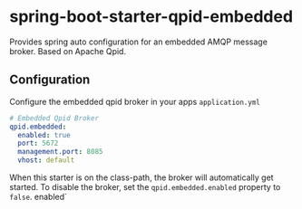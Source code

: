 # spring-boot-starter-qpid-embedded
Provides spring auto configuration for an embedded AMQP message broker. Based on Apache Qpid.

## Configuration

Configure the embedded qpid broker in your apps `application.yml`
```yaml
# Embedded Qpid Broker
qpid.embedded:
  enabled: true
  port: 5672
  management.port: 8085
  vhost: default
```

When this starter is on the class-path, the broker will automatically get started. 
To disable the broker, set the `qpid.embedded.enabled` property to `false`.
                                                                                                                     enabled`